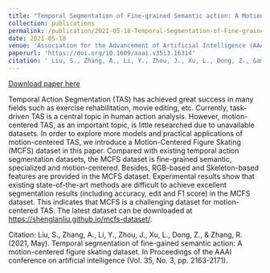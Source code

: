 ```yaml
---
title: "Temporal Segmentation of Fine-grained Semantic action: A Motion-Centered Figure Skating Dataset"
collection: publications
permalink: /publication/2021-05-18-Temporal-Segmentation-of-Fine-grained-Semantic-action--A-Motion-Centered-Figure-Skating-Dataset
date: 2021-05-18
venue: 'Association for the Advancement of Artificial Intelligence (AAAI2021)'
paperurl: 'https://doi.org/10.1609/aaai.v35i3.16314'
citation: ' Liu, S., Zhang, A., Li, Y., Zhou, J., Xu, L., Dong, Z., &amp; Zhang, R. (2021, May). Temporal segmentation of fine-gained semantic action: A motion-centered figure skating dataset. In Proceedings of the AAAI conference on artificial intelligence (Vol. 35, No. 3, pp. 2163-2171).'
---
```


<a href='https://doi.org/10.1609/aaai.v35i3.16314'>Download paper here</a>

Temporal Action Segmentation (TAS) has achieved great success in many fields such as exercise rehabilitation, movie editing, etc. Currently, task-driven TAS is a central topic in human action analysis. However, motion-centered TAS, as an important topic, is little researched due to unavailable datasets. In order to explore more models and practical applications of motion-centered TAS, we introduce a Motion-Centered Figure Skating (MCFS) dataset in this paper. Compared with existing temporal action segmentation datasets, the MCFS dataset is fine-grained semantic, specialized and motion-centered. Besides, RGB-based and Skeleton-based features are provided in the MCFS dataset. Experimental results show that existing state-of-the-art methods are difficult to achieve excellent segmentation results (including accuracy, edit and F1 score) in the MCFS dataset. This indicates that MCFS is a challenging dataset for motion-centered TAS. The latest dataset can be downloaded at https://shenglanliu.github.io/mcfs-dataset/.

Citation:  Liu, S., Zhang, A., Li, Y., Zhou, J., Xu, L., Dong, Z., & Zhang, R. (2021, May). Temporal segmentation of fine-gained semantic action: A motion-centered figure skating dataset. In Proceedings of the AAAI conference on artificial intelligence (Vol. 35, No. 3, pp. 2163-2171).